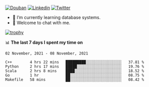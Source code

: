 
<p align="left">
<a href="https://www.douban.com/people/ixxchan"><img src="https://img.shields.io/badge/@ixxchan-007722?style=flat&logo=Douban&logoColor=white" alt="Douban" /></a> 
<a href="https://www.linkedin.com/in/xxchan/?locale=en_US"><img src="https://img.shields.io/badge/@xxchan-0073b1?style=flat&logo=LinkedIn&logoColor=white" alt="Linkedin" /></a> 
<a href="https://twitter.com/yayale_umi"><img src="https://img.shields.io/badge/@yayale__umi-1DA1F2?style=flat&logo=Twitter&logoColor=white" alt="Twitter"/></a>
</p>

- 🌱 I’m currently learning database systems.
- 💬 Welcome to chat with me.


[![trophy](https://github-profile-trophy.vercel.app/?username=xxchan&theme=flat&column=7)](https://github.com/xxchan)


📊 **The last 7 days I spent my time on** 

<!--START_SECTION:waka-->
```text
02 November, 2021 - 08 November, 2021

C++        4 hrs 22 mins   █████████░░░░░░░░░░░░░░░░   37.81 % 
Python     2 hrs 17 mins   █████░░░░░░░░░░░░░░░░░░░░   19.76 % 
Scala      2 hrs 8 mins    ████░░░░░░░░░░░░░░░░░░░░░   18.52 % 
Go         1 hr            ██░░░░░░░░░░░░░░░░░░░░░░░   08.75 % 
Makefile   58 mins         ██░░░░░░░░░░░░░░░░░░░░░░░   08.42 %
```
<!--END_SECTION:waka-->

<!--
**xxchan/xxchan** is a ✨ _special_ ✨ repository because its `README.md` (this file) appears on your GitHub profile.

Here are some ideas to get you started:

- 🔭 I’m currently working on ...
- 🌱 I’m currently learning ...
- 👯 I’m looking to collaborate on ...
- 🤔 I’m looking for help with ...
- 💬 Ask me about ...
- 📫 How to reach me: ...
- 😄 Pronouns: ...
- ⚡ Fun fact: ...
-->

